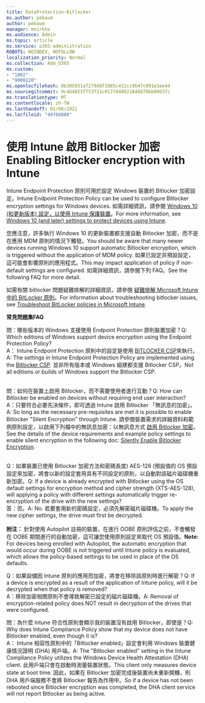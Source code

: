 ```yaml
---
title: DataProtection-Bitlocker
ms.author: pebaum
author: pebaum
manager: mnirkhe
ms.audience: Admin
ms.topic: article
ms.service: o365-administration
ROBOTS: NOINDEX, NOFOLLOW
localization_priority: Normal
ms.collection: Adm_O365
ms.custom:
- "1802"
- "9000220"
ms.openlocfilehash: 0b305931a7279d8f1085c411cc9b47c991e1ee44
ms.sourcegitcommit: 9c4b4853ff53f21c0177d48821846070bb00637c
ms.translationtype: MT
ms.contentlocale: zh-TW
ms.lasthandoff: 01/06/2021
ms.locfileid: "49768808"
---
```

# <a name="enabling-bitlocker-encryption-with-intune"></a><span data-ttu-id="e09d6-102">使用 Intune 啟用 Bitlocker 加密</span><span class="sxs-lookup"><span data-stu-id="e09d6-102">Enabling Bitlocker encryption with Intune</span></span>

 <span data-ttu-id="e09d6-103">Intune Endpoint Protection 原則可用於設定 Windows 裝置的 Bitlocker 加密設定。</span><span class="sxs-lookup"><span data-stu-id="e09d6-103">Intune Endpoint Protection Policy can be used to configure Bitlocker encryption settings for Windows devices.</span></span> <span data-ttu-id="e09d6-104">如需詳細資訊，請參閱 [Windows 10 (和更新版本) 設定，以使用 Intune 保護裝置](https://docs.microsoft.com/intune/endpoint-protection-windows-10#windows-encryption)。</span><span class="sxs-lookup"><span data-stu-id="e09d6-104">For more information, see [Windows 10 (and later) settings to protect devices using Intune](https://docs.microsoft.com/intune/endpoint-protection-windows-10#windows-encryption).</span></span>
 
<span data-ttu-id="e09d6-105">您應注意，許多執行 Windows 10 的更新裝置都支援自動 Bitlocker 加密，而不是在應用 MDM 原則的情況下觸發。</span><span class="sxs-lookup"><span data-stu-id="e09d6-105">You should be aware that many newer devices running Windows 10 support automatic Bitlocker encryption, which is triggered without the application of MDM policy.</span></span> <span data-ttu-id="e09d6-106">如果已設定非預設設定，這可能會影響原則的應用程式。</span><span class="sxs-lookup"><span data-stu-id="e09d6-106">This may impact application of policy if non-default settings are configured.</span></span> <span data-ttu-id="e09d6-107">如需詳細資訊，請參閱下列 FAQ。</span><span class="sxs-lookup"><span data-stu-id="e09d6-107">See the following FAQ for more detail.</span></span>
 
<span data-ttu-id="e09d6-108">如需有關 bitlocker 問題疑難排解的詳細資訊，請參閱 [疑難排解 Microsoft Intune 中的 BitLocker 原則](https://docs.microsoft.com/intune/protect/troubleshoot-bitlocker-policies)。</span><span class="sxs-lookup"><span data-stu-id="e09d6-108">For information about troubleshooting bitlocker issues, see [Troubleshoot BitLocker policies in Microsoft Intune](https://docs.microsoft.com/intune/protect/troubleshoot-bitlocker-policies).</span></span>
 
 
<span data-ttu-id="e09d6-109">**常見問題集**</span><span class="sxs-lookup"><span data-stu-id="e09d6-109">**FAQ**</span></span>

<span data-ttu-id="e09d6-110">問：哪些版本的 Windows 支援使用 Endpoint Protection 原則裝置加密？</span><span class="sxs-lookup"><span data-stu-id="e09d6-110">Q: Which editions of Windows support device encryption using the Endpoint Protection Policy?</span></span><br>
<span data-ttu-id="e09d6-111">A： Intune Endpoint Protection 原則中的設定是使用 [BITLOCKER CSP](https://docs.microsoft.com/windows/client-management/mdm/bitlocker-csp)來執行。</span><span class="sxs-lookup"><span data-stu-id="e09d6-111">A: The settings in Intune Endpoint Protection Policy are implemented using the [Bitlocker CSP](https://docs.microsoft.com/windows/client-management/mdm/bitlocker-csp).</span></span> <span data-ttu-id="e09d6-112">並非所有版本或 Windows 組建都支援 Bitlocker CSP。</span><span class="sxs-lookup"><span data-stu-id="e09d6-112">Not all editions or builds of Windows support the Bitlocker CSP.</span></span> <br><br>

<span data-ttu-id="e09d6-113">問：如何在裝置上啟用 Bitlocker，而不需要使用者進行互動？</span><span class="sxs-lookup"><span data-stu-id="e09d6-113">Q: How can Bitlocker be enabled on devices without requiring end user interaction?</span></span><br>
<span data-ttu-id="e09d6-114">A：只要符合必要先決條件，即可透過 Intune 啟用 Bitlocker 「無訊息的加密」。</span><span class="sxs-lookup"><span data-stu-id="e09d6-114">A: So long as the necessary pre-requisites are met it is possible to enable Bitlocker "Silent Encryption" through Intune.</span></span> <span data-ttu-id="e09d6-115">請參閱裝置需求的詳細資料和範例原則設定，以啟用下列檔中的無訊息加密：以無訊息方式 [啟用 Bitlocker 加密](https://docs.microsoft.com/mem/intune/protect/encrypt-devices#silently-enable-bitlocker-on-devices)。</span><span class="sxs-lookup"><span data-stu-id="e09d6-115">See the details of the device requirements and example policy settings to enable silent encryption in the following doc: [Silently Enable Bitlocker Encryption](https://docs.microsoft.com/mem/intune/protect/encrypt-devices#silently-enable-bitlocker-on-devices).</span></span> <br><br>

<span data-ttu-id="e09d6-116">Q：如果裝置已使用 Bitlocker 加密方法和密碼長度) AES-128 (預設值的 OS 預設設定來加密，將會以新的設定套用具有不同設定的原則，以自動對該磁片磁碟機重新加密。</span><span class="sxs-lookup"><span data-stu-id="e09d6-116">Q: If a device is already encrypted with Bitlocker using the OS default settings for encryption method and cipher strength (XTS-AES-128), will applying a policy with different settings automatically trigger re-encryption of the drive with the new settings?</span></span><br>
<span data-ttu-id="e09d6-117">答：否。</span><span class="sxs-lookup"><span data-stu-id="e09d6-117">A: No.</span></span> <span data-ttu-id="e09d6-118">若要套用新的密碼設定，必須先解密磁片磁碟機。</span><span class="sxs-lookup"><span data-stu-id="e09d6-118">To apply the new cipher settings, the drive must first be decrypted.</span></span><br><br>
<span data-ttu-id="e09d6-119">**附注：** 針對使用 Autopilot 註冊的裝置，在進行 OOBE 原則評估之前，不會觸發在 OOBE 期間進行的自動加密，這可讓您使用原則設定來取代 OS 預設值。</span><span class="sxs-lookup"><span data-stu-id="e09d6-119">**Note:** For devices being enrolled with Autopilot, the automatic encryption that would occur during OOBE is not triggered until Intune policy is evaluated, which allows the policy-based settings to be used in place of the OS defaults.</span></span>
 
<span data-ttu-id="e09d6-120">Q：如果設備因 Intune 原則的應用而加密，將會在移除該原則時進行解密？</span><span class="sxs-lookup"><span data-stu-id="e09d6-120">Q: If a device is encrypted as a result of the  application of Intune policy, will it be decrypted when that policy is removed?</span></span><br>
<span data-ttu-id="e09d6-121">A：移除加密相關原則不會導致解密已設定的磁片磁碟機。</span><span class="sxs-lookup"><span data-stu-id="e09d6-121">A: Removal of encryption-related policy does NOT result in decryption of the drives that were configured.</span></span>
 
<span data-ttu-id="e09d6-122">問：為什麼 Intune 符合性原則會顯示我的裝置沒有啟用 Bitlocker，即使是？</span><span class="sxs-lookup"><span data-stu-id="e09d6-122">Q: Why does Intune Compliance Policy show that my device does not have Bitlocker enabled, even though it is?</span></span><br>
<span data-ttu-id="e09d6-123">A： Intune 相容性原則中的「Bitlocker enabled」設定會利用 Windows 裝置健康情況證明 (DHA) 用戶端。</span><span class="sxs-lookup"><span data-stu-id="e09d6-123">A: The "Bitlocker enabled" setting in the Intune Compliance Policy utilizes the Windows Device Health Attestation  (DHA) client.</span></span> <span data-ttu-id="e09d6-124">此用戶端只會在啟動時測量裝置狀態。</span><span class="sxs-lookup"><span data-stu-id="e09d6-124">This client only measures device state at boot time.</span></span> <span data-ttu-id="e09d6-125">因此，如果在 Bitlocker 加密完成後裝置尚未重新開機，則 DHA 用戶端服務不會將 Bitlocker 報告為作用中。</span><span class="sxs-lookup"><span data-stu-id="e09d6-125">So if a device has not been rebooted since Bitlocker encryption was completed, the DHA client service will not report Bitlocker as being active.</span></span>
 
 